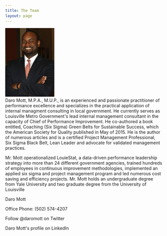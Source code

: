 ```yaml
---
title: The Team
layout: page
---
```


![daro-mottheadshot.jpg](/uploads/daro-mottheadshot.jpg)\
Daro Mott, M.P.A., M.U.P., is an experienced and passionate practitioner of performance excellence and specializes in the practical application of internal managment consulting in local government. He currently serves as Louisville Metro Government's lead internal management consultant in the capacity of Chief of Performance Improvement. He co-authored a book entitled, Coaching (Six Sigma) Green Belts for Sustainable Success, which the American Society for Quality published in May of 2015. He is the author of numerous articles and is a certified Project Management Professional, Six Sigma Black Belt, Lean Leader and advocate for validated management practices.

Mr. Mott operationalized LouieStat, a data-driven performance leadership strategy into more than 24 different government agencies, trained hundreds of employees in continuous improvement methodologies, implemented an applied six sigma and project management program and led numerous cost saving and efficiency projects. Mr. Mott holds an undergraduate degree from Yale University and two graduate degree from the University of Louisville

Daro Mott

Office Phone: (502) 574-4207

Follow @daromott on Twitter

Daro Mott's profile on LinkedIn